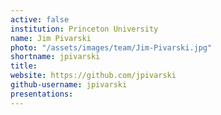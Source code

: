 ```yaml
---
active: false
institution: Princeton University
name: Jim Pivarski
photo: "/assets/images/team/Jim-Pivarski.jpg"
shortname: jpivarski
title:
website: https://github.com/jpivarski
github-username: jpivarski
presentations:
---
```


